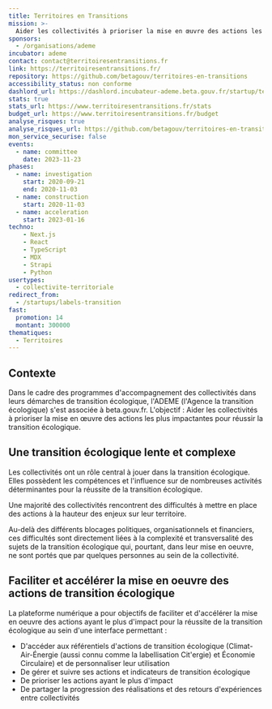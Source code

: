 ```yaml
---
title: Territoires en Transitions
mission: >-
  Aider les collectivités à prioriser la mise en œuvre des actions les plus impactantes pour réussir la transition écologique
sponsors:
  - /organisations/ademe
incubator: ademe
contact: contact@territoiresentransitions.fr
link: https://territoiresentransitions.fr/
repository: https://github.com/betagouv/territoires-en-transitions
accessibility_status: non conforme
dashlord_url: https://dashlord.incubateur-ademe.beta.gouv.fr/startup/territoires-en-transitions
stats: true
stats_url: https://www.territoiresentransitions.fr/stats
budget_url: https://www.territoiresentransitions.fr/budget
analyse_risques: true
analyse_risques_url: https://github.com/betagouv/territoires-en-transitions/blob/upcoming_develop/SECURITY.md
mon_service_securise: false
events:
  - name: committee
    date: 2023-11-23
phases:
  - name: investigation
    start: 2020-09-21
    end: 2020-11-03
  - name: construction
    start: 2020-11-03
  - name: acceleration
    start: 2023-01-16
techno:
    - Next.js
    - React
    - TypeScript
    - MDX
    - Strapi
    - Python
usertypes:
  - collectivite-territoriale
redirect_from:
  - /startups/labels-transition
fast:
  promotion: 14
  montant: 300000
thematiques:
  - Territoires
---
```

## Contexte

Dans le cadre des programmes d'accompagnement des collectivités dans leurs démarches de transition écologique, l'ADEME (l'Agence la transition écologique) s'est associée à beta.gouv.fr. L'objectif : Aider les collectivités à prioriser la mise en œuvre des actions les plus impactantes pour réussir la transition écologique.

## Une transition écologique lente et complexe

Les collectivités ont un rôle central à jouer dans la transition écologique. Elles possèdent les compétences et l'influence sur de nombreuses activités déterminantes pour la réussite de la transition écologique.

Une majorité des collectivités rencontrent des difficultés à mettre en place des actions à la hauteur des enjeux sur leur territoire.

Au-delà des différents blocages politiques, organisationnels et financiers, ces difficultés sont directement liées à la complexité et transversalité des sujets de la transition écologique qui, pourtant, dans leur mise en oeuvre, ne sont portés que par quelques personnes au sein de la collectivité.

## Faciliter et accélérer la mise en oeuvre des actions de transition écologique

La plateforme numérique a pour objectifs de faciliter et d'accélérer la mise en oeuvre des actions ayant le plus d'impact pour la réussite de la transition écologique au sein d'une interface permettant  :

* D'accéder aux référentiels d'actions de transition écologique (Climat-Air-Énergie (aussi connu comme la labellisation Cit'ergie) et Économie Circulaire) et de personnaliser leur utilisation
* De gérer et suivre ses actions et indicateurs de transition écologique
* De prioriser les actions ayant le plus d'impact
* De partager la progression des réalisations et des retours d'expériences entre collectivités
